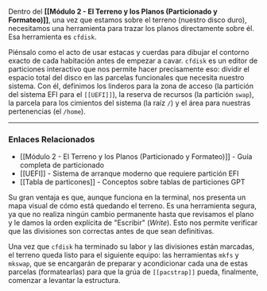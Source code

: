 Dentro del **[[Módulo 2 - El Terreno y los Planos (Particionado y Formateo)]]**, una vez que estamos sobre el terreno (nuestro disco duro), necesitamos una herramienta para trazar los planos directamente sobre él. Esa herramienta es `cfdisk`.

Piénsalo como el acto de usar estacas y cuerdas para dibujar el contorno exacto de cada habitación antes de empezar a cavar. `cfdisk` es un editor de particiones interactivo que nos permite hacer precisamente eso: dividir el espacio total del disco en las parcelas funcionales que necesita nuestro sistema. Con él, definimos los linderos para la zona de acceso (la partición del sistema EFI para el `[[UEFI]]`), la reserva de recursos (la partición `swap`), la parcela para los cimientos del sistema (la raíz `/`) y el área para nuestras pertenencias (el `/home`).

---
### Enlaces Relacionados
- [[Módulo 2 - El Terreno y los Planos (Particionado y Formateo)]] - Guía completa de particionado
- [[UEFI]] - Sistema de arranque moderno que requiere partición EFI
- [[Tabla de particones]] - Conceptos sobre tablas de particiones GPT

Su gran ventaja es que, aunque funciona en la terminal, nos presenta un mapa visual de cómo está quedando el terreno. Es una herramienta segura, ya que no realiza ningún cambio permanente hasta que revisamos el plano y le damos la orden explícita de "Escribir" (_Write_). Esto nos permite verificar que las divisiones son correctas antes de que sean definitivas.

Una vez que `cfdisk` ha terminado su labor y las divisiones están marcadas, el terreno queda listo para el siguiente equipo: las herramientas `mkfs` y `mkswap`, que se encargarán de preparar y acondicionar cada una de estas parcelas (formatearlas) para que la grúa de `[[pacstrap]]` pueda, finalmente, comenzar a levantar la estructura.